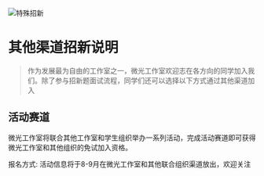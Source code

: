 ![特殊招新](https://pic.imgdb.cn/item/64c49ea91ddac507ccf8614b.jpg)

# 其他渠道招新说明

> 作为发展最为自由的工作室之一，微光工作室欢迎志在各方向的同学加入我们。除了参与招新题面试流程，同学们还可以选择以下方式通过其他渠道加入

## 活动赛道

微光工作室将联合其他工作室和学生组织举办一系列活动，完成活动赛道即可获得微光工作室和其他组织的免试加入资格。

报名方式: 活动信息将于8-9月在微光工作室和其他联合组织渠道放出，欢迎关注